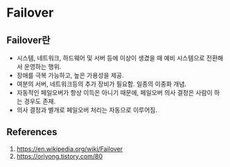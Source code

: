 # Failover

## Failover란

- 시스템, 네트워크, 하드웨어 및 서버 등에 이상이 생겼을 때 예비 시스템으로 전환해서 운영하는 행위.
- 장애를 극복 가능하고, 높은 가용성을 제공.
- 여분의 서버, 네트워크등의 추가 장비가 필요함. 일종의 이중화 개념.
- 자동적인 페일오버가 항상 이득은 아니기 때문에, 페일오버 의사 결정은 사람이 하는 경우도 존재.
- 의사 결정과 별개로 페일오버 처리는 자동으로 이루어짐.

## References

1. https://en.wikipedia.org/wiki/Failover
2. https://oriyong.tistory.com/80
